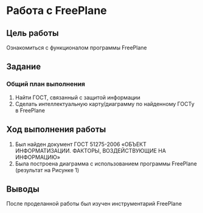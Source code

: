 # Работа с FreePlane

## Цель работы
Ознакомиться с функционалом программы FreePlane

## Задание

### Общий план выполнения

1. Найти ГОСТ, связанный с защитой информации
2. Сделать интеллектуальную карту/диаграмму по найденному ГОСТу в FreePlane

## Ход выполнения работы

1. Был найден документ ГОСТ 51275-2006 «ОБЪЕКТ ИНФОРМАТИЗАЦИИ. ФАКТОРЫ, ВОЗДЕЙСТВУЮЩИЕ НА ИНФОРМАЦИЮ»
2. Была построена диаграмма с использованием программы FreePlane (результат на Рисунке 1)

## Выводы

После проделанной работы был изучен инструментарий FreePlane
